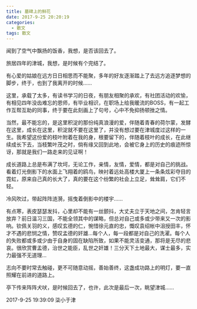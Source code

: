 ```yaml
---
title: 墓碑上的鲜花
date: 2017-9-25 20:20:19
categories:
  - 散文
tags: 散文
---
```



闻到了空气中飘扬的饭香，我想，是否该回去了。

旅居四年的津城，我想，是时候有个完结了。

有心爱的姑娘在远方日日相思而不能聚，多年的好友逐渐踏上了去远方追逐梦想的脚步，终于，也到了我离开的时候……

这里，承载了太多，有读书学习的日夜，有朋友相聚的承欢，有社团活动的欢愉，有相见四年没齿难忘的恩师，有毕业相识，在职场上给我暖流的BOSS，有一起工作互帮互助的同事，终于要在此刻画上了句号，心中不免抑扬顿挫之情。

当然，最不能忘的，是这里积淀的那份纯真浪漫的爱，伴随着青春的荷尔蒙，发酵在这里，成长在这里，积淀就不要在这里了，并没有想过要在津城度过这样的一生。我希望这份爱的枝叶附着在我的身，根要留下的，伴随着枝叶的成长，在此继续成长下去，当枝繁叶茂之时，倘有缘又回到此地，会被它身上的历史的痕迹所惊讶，那就是我们一路走来的见证啊！

<!-- more -->

成长道路上总是布满了坎坷，无论工作，亲情，友情，爱情，都是对自己的挑战。看着灯光倒影下的水面上飞翔着的鸥鸟，映衬着远处高楼大厦上一条条炫彩夺目的霓虹，原来自己真的长大了，真的要在这个纷繁的社会上立足，耸耸肩，它们不轻。

冷风吹过，带起阵阵涟漪，摇曳着倒影中的楼宇……

有点寒，表皮瑟瑟发抖，心里却不能有一丝颤抖，大丈夫立于天地之间，怎肯轻言放弃？前日温习三国，不能全领其中的谋略，但总对自己或多或少带来又一次的影响。钦佩关羽的义，感叹玄德的仁，惋惜徐元直的忠，慨叹袁绍帐中沮授田丰，怀才不遇的悲悯之情，赞叹孟德的奸雄...每个人，每一段都是对自己的洗濯。每个人的失败都或多或少由于自身的固在缺陷所致，如果不能灵活变通，那将是无尽的悲哀。很欣赏曹孟德，治世之能臣，乱世之奸雄！三分天下土地最大，谋士最多，实力最强不无道理...

志向不要时常去触碰，更不可随意动摇，善始善终，这盏成功路上的明灯，要一直照耀在前进的道路上。

亭下传来阵阵犬吠，是时候回去了，也许，此次是最后一次，眺望津城……

2017-9-25 19:39:09 柒小于津
